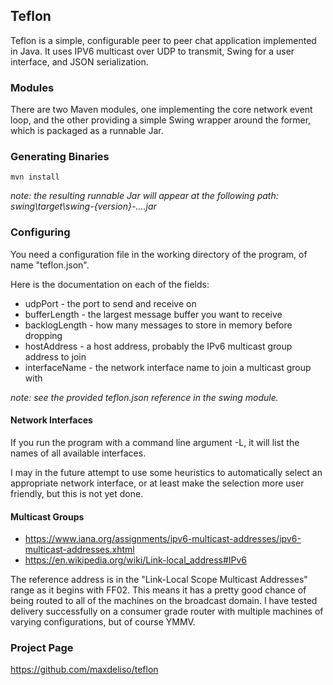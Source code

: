 ## Teflon ##

Teflon is a simple, configurable peer to peer chat application implemented in Java. It uses IPV6 multicast over UDP to transmit, Swing for a user interface, and JSON serialization.

### Modules ###

There are two Maven modules, one implementing the core network event loop, and the other providing a simple Swing wrapper around the former, which is packaged as a runnable Jar.

### Generating Binaries ###

    mvn install

_note: the resulting runnable Jar will appear at the following path: swing\target\swing-{version}-....jar_

### Configuring ###

You need a configuration file in the working directory of the program, of name "teflon.json".

Here is the documentation on each of the fields:

* udpPort - the port to send and receive on
* bufferLength - the largest message buffer you want to receive
* backlogLength - how many messages to store in memory before dropping
* hostAddress - a host address, probably the IPv6 multicast group address to join
* interfaceName - the network interface name to join a multicast group with

_note: see the provided teflon.json reference in the swing module._

#### Network Interfaces ####

If you run the program with a command line argument -L, it will list the names of all available interfaces.

I may in the future attempt to use some heuristics to automatically select an appropriate network interface, or at least make the selection more user friendly, but this is not yet done.

#### Multicast Groups ####

* https://www.iana.org/assignments/ipv6-multicast-addresses/ipv6-multicast-addresses.xhtml
* https://en.wikipedia.org/wiki/Link-local_address#IPv6

The reference address is in the "Link-Local Scope Multicast Addresses" range as it begins with FF02. This means it has a pretty good chance of being routed to all of the machines on the broadcast domain. I have tested delivery successfully on a consumer grade router with multiple machines of varying configurations, but of course YMMV.

### Project Page ###

https://github.com/maxdeliso/teflon